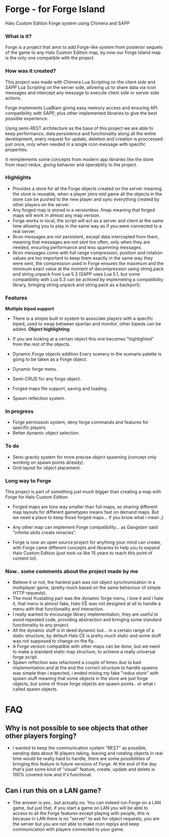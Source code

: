 # Forge - for Forge Island
Halo Custom Edition Forge system using Chimera and SAPP

### What is it?
Forge is a project that aims to add Forge-like system from posterior sequels of the game to any Halo Custom Edition map, by now our Forge Island map is the only one compatible with the project.

### How was it created?
This project was made with Chimera Lua Scripting on the client side and SAPP Lua Scripting on the server side, allowing us to share data via rcon messages and intercept any message to execute client side or server side actions.

Forge implements LuaBlam giving easy memory access and ensuring API compatibility with SAPP, plus other implemented libraries to give the best possible experience.

Using semi-REST architecture as the base of this project we are able to keep performance, data persistence and functionality along all the entire development, every request for update, deletion and creation is proccessed just once, only when needed in a single rcon message with specific properties.

It reimplements some concepts from modern app libraries like the store from react-redux, giving behavior and operability to the project.

### Highlights
- Provides a store for all the Forge objects created on the server meaning the store is reusable, when a player joins mid game all the objects in the store can be pushed to the new player and sync everything created by other players on the server.
- Any forged map is stored in a versionless .fmap meaning that forged maps will work in almost any map version.
- Forge works in local, the script will act as a server and client at the same time allowing you to play in the same way as if you were connected to a real server.
- Rcon messages are not persistent, except data intercepted from them, meaning that messages are not sent too often, only when they are needed, ensuring performance and less spamming messages.
- Rcon messages come with full range compression, position and rotation values are too important to keep them exactly in the same way they were sent, the compression used in Forge ensures the maximum and the minimum exact value at the moment of decompression using string.pack and string.unpack from Lua 5.3 (SAPP uses Lua 5.1, but some compatibility with Lua 5.3 can be achived by implemeting a compatibility library, bringing string.unpack and string.pack as a backport).

### Features
**Multiple biped support**
- There is a simple built in system to associate players with a specific biped, used to swap between spartan and monitor, other bipeds can be added.
**Object highlighting**:
- If you are looking at a certain object this one becomes "highlighted" from the rest of the objects.

- Dynamic Forge objects addition
  Every scenery in the scenario palette is going to be taken as a Forge object.
- Dynamic forge menu.
- Semi-CRUD for any forge object.
- Forged maps file support, saving and loading.
- Spawn reflection system.

### In progress
- Forge permission system, deny forge commands and features for specific players.
- Better dynamic object selection.

### To do
- Semi-gravity system for more precise object spawning (concept only working on spawn points already).
- Grid layout for object placement.

### Long way to Forge
This project is part of something just much bigger than creating a map with Forge for Halo Custom Edition.

- Forged maps are tons way smaller than full maps, so sharing different map layouts for different gametypes means fast on demand maps. But we need a place to keep those forged maps... if you know what i mean ;)

- Any other map can implement Forge compatibility... as Gangstarr said: "infinite skills create miracles".

- Forge is now an open source project for anything your mind can create, with Forge came different concepts and libraries to help you to expand Halo Custom Edition (just took us like 15 years to reach this point of content lol).

### Now.. some comments about the project made by me

- Believe it or not, the hardest part was not object synchronization in a multiplayer game, (pretty much based on the same behaviour of simple HTTP requests).
- The most frustating part was the dynamic forge menu, i love it and i hate it, that menu is almost fake, Halo CE was not designed at all to handle a menu with that functionality and interaction.
- I really wanted to encourage library implementation, they are useful to avoid repeated code, providing abstraction and bringing some standard functionality to any project.
- All the dynamic stuff is in deed dynamic but... in a certain range of a static structure, by default Halo CE is pretty much static and some stuff was not supposed to change on the fly.
- A Forge version compatible with other maps can be done, but we need to make a standard static map structure, to achieve a really universal forge script.
- Spawn reflection was refactored a couple of times due to bad implementation and at the end the correct structure to handle spawns was simple than i expected, i ended mixing my fake "redux store" with spawn stuff meaning that some objects in the store are just forge objects, but some of those forge objects are spawn points.. or what i called spawn objects.

# FAQ

## Why is not possible to see objects that other other players forging? 
- I wanted to keep the communication system "REST" as possible, sending data about 16 players taking, leaving and rotating objects in real time would be really hard to handle, there are some possibilities of bringing this feature in future versions of Forge. At the end of the day that's just some kind of "visual" feature, create, update and delete is 100% covered now and it's functional.

## Can i run this on a LAN game?
- The answer is yes.. but actually no. You can indeed run Forge on a LAN game, but just that, if you start a game on LAN you will be able to access to all the Forge features except playing with people, this is because in LAN there is no "server" to ask for object requests, you are the server but you are not able to make rcon replys and keep communication with players connected to your game.
